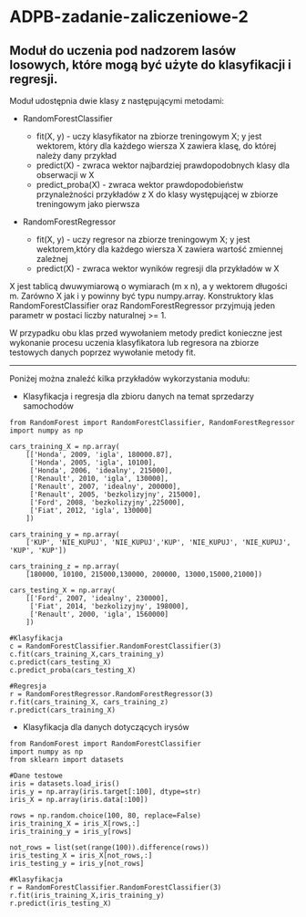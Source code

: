 # ADPB-zadanie-zaliczeniowe-2
## Moduł do uczenia pod nadzorem lasów losowych, które mogą być użyte do klasyfikacji i regresji.

Moduł udostępnia dwie klasy z następującymi metodami:

- RandomForestClassifier
  - fit(X, y) - uczy klasyfikator na zbiorze treningowym X; y jest wektorem, który dla każdego wiersza X zawiera klasę, do której należy dany przykład
  - predict(X) - zwraca wektor najbardziej prawdopodobnych klasy dla obserwacji w X
  - predict_proba(X) - zwraca wektor prawdopodobieństw przynależności przykładów z X do klasy występującej w zbiorze treningowym jako pierwsza

- RandomForestRegressor
  - fit(X, y) - uczy regresor na zbiorze treningowym X; y jest wektorem,który dla każdego wiersza X zawiera wartość zmiennej zależnej
  - predict(X) - zwraca wektor wyników regresji dla przykładów w X

X jest tablicą dwuwymiarową o wymiarach (m x n), a y wektorem długości m. Zarówno X jak i y powinny być typu numpy.array.
Konstruktory klas RandomForestClassifier oraz RandomForestRegressor przyjmują jeden parametr w postaci liczby naturalnej >= 1.

W przypadku obu klas przed wywołaniem metody predict konieczne jest wykonanie procesu uczenia klasyfikatora lub regresora na zbiorze testowych danych poprzez wywołanie metody fit.

------------------------------------------

Poniżej można znaleźć kilka przykładów wykorzystania modułu:

- Klasyfikacja i regresja dla zbioru danych na temat sprzedarzy samochodów

```
from RandomForest import RandomForestClassifier, RandomForestRegressor
import numpy as np

cars_training_X = np.array(
    [['Honda', 2009, 'igla', 180000.87],
     ['Honda', 2005, 'igla', 10100],
     ['Honda', 2006, 'idealny', 215000],
     ['Renault', 2010, 'igla', 130000],
     ['Renault', 2007, 'idealny', 200000],
     ['Renault', 2005, 'bezkolizyjny', 215000],
     ['Ford', 2008, 'bezkolizyjny',225000],
     ['Fiat', 2012, 'igla', 130000]
    ])

cars_training_y = np.array(
    ['KUP', 'NIE_KUPUJ', 'NIE_KUPUJ','KUP', 'NIE_KUPUJ', 'NIE_KUPUJ', 'KUP', 'KUP'])

cars_training_z = np.array(
    [180000, 10100, 215000,130000, 200000, 13000,15000,21000])

cars_testing_X = np.array(
    [['Ford', 2007, 'idealny', 230000],
     ['Fiat', 2014, 'bezkolizyjny', 198000],
     ['Renault', 2000, 'igla', 1560000]
    ])

#Klasyfikacja
c = RandomForestClassifier.RandomForestClassifier(3)
c.fit(cars_training_X,cars_training_y)
c.predict(cars_testing_X)
c.predict_proba(cars_testing_X)

#Regresja
r = RandomForestRegressor.RandomForestRegressor(3)
r.fit(cars_training_X, cars_training_z)
r.predict(cars_training_X)
```

- Klasyfikacja dla danych dotyczących irysów

```
from RandomForest import RandomForestClassifier
import numpy as np
from sklearn import datasets

#Dane testowe
iris = datasets.load_iris()
iris_y = np.array(iris.target[:100], dtype=str)
iris_X = np.array(iris.data[:100])

rows = np.random.choice(100, 80, replace=False)
iris_training_X = iris_X[rows,:]
iris_training_y = iris_y[rows]

not_rows = list(set(range(100)).difference(rows))
iris_testing_X = iris_X[not_rows,:]
iris_testing_y = iris_y[not_rows]

#Klasyfikacja
r = RandomForestClassifier.RandomForestClassifier(3)
r.fit(iris_training_X,iris_training_y)
r.predict(iris_testing_X)
```





